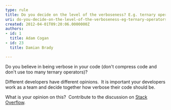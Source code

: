 ```yaml
---
type: rule
title: Do you decide on the level of the verboseness? E.g. ternary operators
uri: do-you-decide-on-the-level-of-the-verboseness-eg-ternary-operators
created: 2012-04-01T09:20:06.0000000Z
authors:
- id: 1
  title: Adam Cogan
- id: 23
  title: Damian Brady

---
```


Do you believe in being verbose in your code (don't compress code and don't use too many ternary operators)? 
 
​Different developers have different opinions.  It is important your developers work as a team and decide together how verbose their code should be.

What is your opinion on this?  Contribute to the discussion on [Stack Overflow](http&#58;//stackoverflow.com/questions/2765360/ternary-operators-in-c-sharp).
